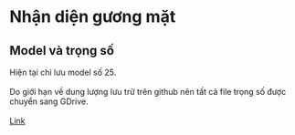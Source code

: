 # Nhận diện gương mặt
## Model và trọng số
Hiện tại chỉ lưu model số 25.<br /><br />
Do giới hạn về dung lượng lưu trữ trên github nên tất cả file trọng số được chuyển sang GDrive.<br /><br />
[Link](https://drive.google.com/open?id=17_X2yP5y9sgJCzdye8bSFGrcNOrf80V7)
